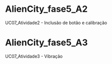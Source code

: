 # AlienCity_fase5_A2
UC07_Atividade2  -  Inclusão de botão e calibração
# AlienCity_fase5_A3
UC07_Atividade3 - Vibração
